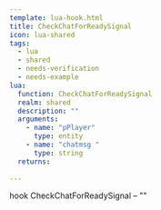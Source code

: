 ```yaml
---
template: lua-hook.html
title: CheckChatForReadySignal
icon: lua-shared
tags:
  - lua
  - shared
  - needs-verification
  - needs-example
lua:
  function: CheckChatForReadySignal
  realm: shared
  description: ""
  arguments:
    - name: "pPlayer"
      type: entity
    - name: "chatmsg "
      type: string
  returns:
    
---
```


<div class="lua__search__keywords">
hook CheckChatForReadySignal &#x2013; ""
</div>

